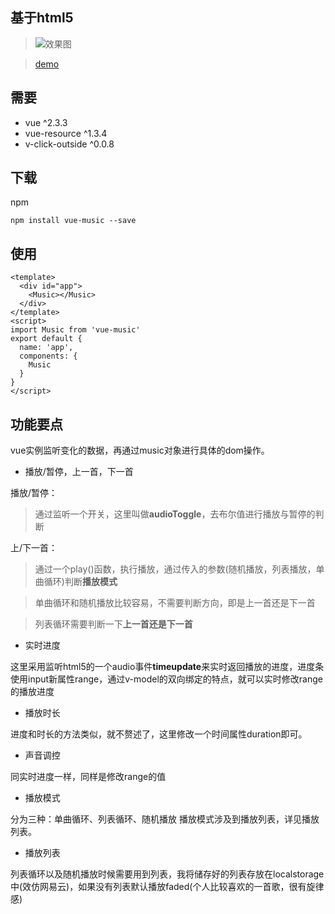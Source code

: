 ## 基于html5<audio>的网页音乐播放器

> ![效果图](https://www.166zx.com/static/img/music_ui.png)

> [demo](https://www.166zx.com/ "demo")

## 需要

- vue ^2.3.3
- vue-resource ^1.3.4
- v-click-outside ^0.0.8

## 下载
npm

	npm install vue-music --save

## 使用

	<template>
	  <div id="app">
	    <Music></Music>
	  </div>
	</template>
	<script>
	import Music from 'vue-music'
	export default {
	  name: 'app',
	  components: {
	    Music
	  }
	}
	</script>

## 功能要点

vue实例监听变化的数据，再通过music对象进行具体的dom操作。

- 播放/暂停，上一首，下一首

播放/暂停：

> 通过监听一个开关，这里叫做**audioToggle**，去布尔值进行播放与暂停的判断

上/下一首：

> 通过一个play()函数，执行播放，通过传入的参数(随机播放，列表播放，单曲循环)判断**播放模式**

> 单曲循环和随机播放比较容易，不需要判断方向，即是上一首还是下一首

> 列表循环需要判断一下**上一首还是下一首**


- 实时进度

这里采用监听html5的一个audio事件**timeupdate**来实时返回播放的进度，进度条使用input新属性range，通过v-model的双向绑定的特点，就可以实时修改range的播放进度

- 播放时长

进度和时长的方法类似，就不赘述了，这里修改一个时间属性duration即可。

- 声音调控

同实时进度一样，同样是修改range的值

- 播放模式

分为三种：单曲循环、列表循环、随机播放
播放模式涉及到播放列表，详见播放列表。

- 播放列表

列表循环以及随机播放时候需要用到列表，我将储存好的列表存放在localstorage中(效仿网易云)，如果没有列表默认播放faded(个人比较喜欢的一首歌，很有旋律感)